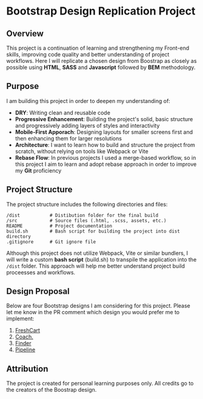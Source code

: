 # Bootstrap Design Replication Project

## Overview

This project is a continuation of learning and strengthening my Front-end skills, improving code quality and better understanding of project workflows. Here I will replicate a chosen design from Boostrap as closely as possible using **HTML**, **SASS** and **Javascript** followed by **BEM** methodology.

## Purpose
I am building this project in order to deepen my understanding of:
* **DRY**: Writing clean and reusable code
* **Progressive Enhancement**: Building the project's solid, basic structure and progressively adding layers of styles and interactivity
* **Mobile-First Apporach**: Designing layouts for smaller screens first and then enhancing them for larger resolutions
* **Architecture**: I want to learn how to build and structure the project from scratch, without relying on tools like Webpack or Vite
* **Rebase Flow**: In previous projects I used a merge-based workflow, so in this project I aim to learn and adopt rebase approach in order to improve my **Git** proficiency

## Project Structure
The project structure includes the following directories and files:
```
/dist           # Distibution folder for the final build
/src            # Source files (.html, .scss, assets, etc.)
README          # Project documentation
build.sh        # Bash script for building the project into dist directory
.gitignore      # Git ignore file
```
Although this project does not utilize Webpack, Vite or similar bundlers, I will write a custom **bash script** (build.sh) to transpile the application into the `/dist` folder. This approach will help me better understand project build proceesses and workflows.

## Design Proposal
Below are four Bootstrap designs I am considering for this project. Please let me know in the PR comment which design you would prefer me to implement:
1. [FreshCart](https://freshcart-template.codescandy.com/)
2. [Coach.](https://codescandy.com/coach/bootstrap-5/landing-preview.html)
3. [Finder](https://finder-react.createx.studio/)
4. [Pipeline](https://pipeline.mediumra.re/index.html)

## Attribution
The project is created for personal learning purposes only. All credits go to the creators of the Boostrap design.